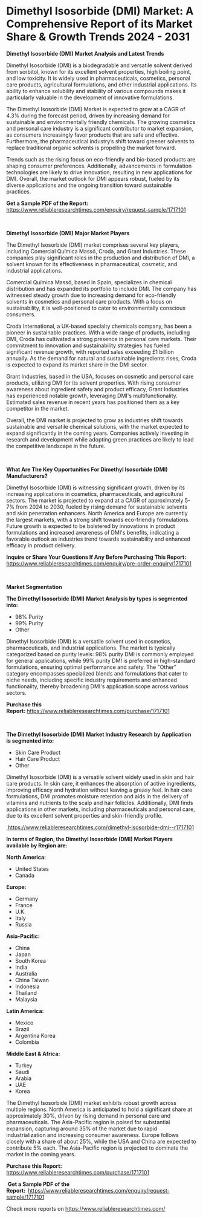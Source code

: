 <p><h1>Dimethyl Isosorbide (DMI) Market: A Comprehensive Report of its Market Share & Growth Trends 2024 - 2031</h1></p><p><strong>Dimethyl Isosorbide (DMI) Market Analysis and Latest Trends</strong></p>
<p><p>Dimethyl Isosorbide (DMI) is a biodegradable and versatile solvent derived from sorbitol, known for its excellent solvent properties, high boiling point, and low toxicity. It is widely used in pharmaceuticals, cosmetics, personal care products, agricultural formulations, and other industrial applications. Its ability to enhance solubility and stability of various compounds makes it particularly valuable in the development of innovative formulations.</p><p>The Dimethyl Isosorbide (DMI) Market is expected to grow at a CAGR of 4.3% during the forecast period, driven by increasing demand for sustainable and environmentally friendly chemicals. The growing cosmetics and personal care industry is a significant contributor to market expansion, as consumers increasingly favor products that are safe and effective. Furthermore, the pharmaceutical industry’s shift toward greener solvents to replace traditional organic solvents is propelling the market forward. </p><p>Trends such as the rising focus on eco-friendly and bio-based products are shaping consumer preferences. Additionally, advancements in formulation technologies are likely to drive innovation, resulting in new applications for DMI. Overall, the market outlook for DMI appears robust, fueled by its diverse applications and the ongoing transition toward sustainable practices.</p></p>
<p><strong>Get a Sample PDF of the Report:&nbsp;</strong> <a href="https://www.reliableresearchtimes.com/enquiry/request-sample/1717101?utm_campaign=2007&utm_medium=2&utm_source=Github&utm_content=ia&utm_term=28122024&utm_id=dimethyl-isosorbide-dmi">https://www.reliableresearchtimes.com/enquiry/request-sample/1717101</a></p>
<p>&nbsp;</p>
<p><strong>Dimethyl Isosorbide (DMI) Major Market Players</strong></p>
<p><p>The Dimethyl Isosorbide (DMI) market comprises several key players, including Comercial Química Massó, Croda, and Grant Industries. These companies play significant roles in the production and distribution of DMI, a solvent known for its effectiveness in pharmaceutical, cosmetic, and industrial applications.</p><p>Comercial Química Massó, based in Spain, specializes in chemical distribution and has expanded its portfolio to include DMI. The company has witnessed steady growth due to increasing demand for eco-friendly solvents in cosmetics and personal care products. With a focus on sustainability, it is well-positioned to cater to environmentally conscious consumers.</p><p>Croda International, a UK-based specialty chemicals company, has been a pioneer in sustainable practices. With a wide range of products, including DMI, Croda has cultivated a strong presence in personal care markets. Their commitment to innovation and sustainability strategies has fueled significant revenue growth, with reported sales exceeding £1 billion annually. As the demand for natural and sustainable ingredients rises, Croda is expected to expand its market share in the DMI sector.</p><p>Grant Industries, based in the USA, focuses on cosmetic and personal care products, utilizing DMI for its solvent properties. With rising consumer awareness about ingredient safety and product efficacy, Grant Industries has experienced notable growth, leveraging DMI's multifunctionality. Estimated sales revenue in recent years has positioned them as a key competitor in the market.</p><p>Overall, the DMI market is projected to grow as industries shift towards sustainable and versatile chemical solutions, with the market expected to expand significantly in the coming years. Companies actively investing in research and development while adopting green practices are likely to lead the competitive landscape in the future.</p></p>
<p>&nbsp;</p>
<p><strong>What Are The Key Opportunities For Dimethyl Isosorbide (DMI) Manufacturers?</strong></p>
<p><p>Dimethyl Isosorbide (DMI) is witnessing significant growth, driven by its increasing applications in cosmetics, pharmaceuticals, and agricultural sectors. The market is projected to expand at a CAGR of approximately 5-7% from 2024 to 2030, fueled by rising demand for sustainable solvents and skin penetration enhancers. North America and Europe are currently the largest markets, with a strong shift towards eco-friendly formulations. Future growth is expected to be bolstered by innovations in product formulations and increased awareness of DMI's benefits, indicating a favorable outlook as industries trend towards sustainability and enhanced efficacy in product delivery.</p></p>
<p><strong>Inquire or Share Your Questions If Any Before Purchasing This Report:</strong> <a href="https://www.reliableresearchtimes.com/enquiry/pre-order-enquiry/1717101?utm_campaign=2007&utm_medium=2&utm_source=Github&utm_content=ia&utm_term=28122024&utm_id=dimethyl-isosorbide-dmi">https://www.reliableresearchtimes.com/enquiry/pre-order-enquiry/1717101</a></p>
<p>&nbsp;</p>
<p><strong>Market Segmentation</strong></p>
<p><strong>The Dimethyl Isosorbide (DMI) Market Analysis by types is segmented into:</strong></p>
<p><ul><li>98% Purity</li><li>99% Purity</li><li>Other</li></ul></p>
<p><p>Dimethyl Isosorbide (DMI) is a versatile solvent used in cosmetics, pharmaceuticals, and industrial applications. The market is typically categorized based on purity levels: 98% purity DMI is commonly employed for general applications, while 99% purity DMI is preferred in high-standard formulations, ensuring optimal performance and safety. The "Other" category encompasses specialized blends and formulations that cater to niche needs, including specific industry requirements and enhanced functionality, thereby broadening DMI's application scope across various sectors.</p></p>
<p><strong>Purchase this Report:&nbsp;</strong><a href="https://www.reliableresearchtimes.com/purchase/1717101?utm_campaign=2007&utm_medium=2&utm_source=Github&utm_content=ia&utm_term=28122024&utm_id=dimethyl-isosorbide-dmi">https://www.reliableresearchtimes.com/purchase/1717101</a></p>
<p>&nbsp;</p>
<p><strong>The Dimethyl Isosorbide (DMI) Market Industry Research by Application is segmented into:</strong></p>
<p><ul><li>Skin Care Product</li><li>Hair Care Product</li><li>Other</li></ul></p>
<p><p>Dimethyl Isosorbide (DMI) is a versatile solvent widely used in skin and hair care products. In skin care, it enhances the absorption of active ingredients, improving efficacy and hydration without leaving a greasy feel. In hair care formulations, DMI promotes moisture retention and aids in the delivery of vitamins and nutrients to the scalp and hair follicles. Additionally, DMI finds applications in other markets, including pharmaceuticals and personal care, due to its excellent solvent properties and skin-friendly profile.</p></p>
<p><a href="https://www.reliableresearchtimes.com/dimethyl-isosorbide-dmi--r1717101?utm_campaign=2007&utm_medium=2&utm_source=Github&utm_content=ia&utm_term=28122024&utm_id=dimethyl-isosorbide-dmi">&nbsp;https://www.reliableresearchtimes.com/dimethyl-isosorbide-dmi--r1717101</a></p>
<p><strong>In terms of Region, the Dimethyl Isosorbide (DMI) Market Players available by Region are:</strong></p>
<p>
    <p> <strong> North America: </strong>
        <ul>
            <li>United States</li>
            <li>Canada</li>
        </ul>
        </p> 
    <p> <strong> Europe: </strong>
        <ul>
            <li>Germany</li>
            <li>France</li>
            <li>U.K.</li>
            <li>Italy</li>
            <li>Russia</li>
        </ul>
        </p> 
    <p> <strong> Asia-Pacific: </strong>
        <ul>
            <li>China</li>
            <li>Japan</li>
            <li>South Korea</li>
            <li>India</li>
            <li>Australia</li>
            <li>China Taiwan</li>
            <li>Indonesia</li>
            <li>Thailand</li>
            <li>Malaysia</li>
        </ul>
        </p> 
    <p> <strong> Latin America: </strong>
        <ul>
            <li>Mexico</li>
            <li>Brazil</li>
            <li>Argentina Korea</li>
            <li>Colombia</li>
        </ul>
        </p> 
    <p> <strong> Middle East & Africa: </strong>
        <ul>
            <li>Turkey</li>
            <li>Saudi</li>
            <li>Arabia</li>
            <li>UAE</li>
            <li>Korea</li>
        </ul>
    </p>
    </p>
<p><p>The Dimethyl Isosorbide (DMI) market exhibits robust growth across multiple regions. North America is anticipated to hold a significant share at approximately 30%, driven by rising demand in personal care and pharmaceuticals. The Asia-Pacific region is poised for substantial expansion, capturing around 35% of the market due to rapid industrialization and increasing consumer awareness. Europe follows closely with a share of about 25%, while the USA and China are expected to contribute 5% each. The Asia-Pacific region is projected to dominate the market in the coming years.</p></p>
<p><strong>Purchase this Report: </strong><a href="https://www.reliableresearchtimes.com/purchase/1717101?utm_campaign=2007&utm_medium=2&utm_source=Github&utm_content=ia&utm_term=28122024&utm_id=dimethyl-isosorbide-dmi">https://www.reliableresearchtimes.com/purchase/1717101</a></p>
<p>&nbsp;<strong>Get a Sample PDF of the Report:&nbsp;&nbsp;</strong><a href="https://www.reliableresearchtimes.com/enquiry/request-sample/1717101?utm_campaign=2007&utm_medium=2&utm_source=Github&utm_content=ia&utm_term=28122024&utm_id=dimethyl-isosorbide-dmi">https://www.reliableresearchtimes.com/enquiry/request-sample/1717101</a></p>
<p><strong></strong></p>
<p>Check more reports on <a href="https://www.reliableresearchtimes.com/?utm_campaign=2007&utm_medium=2&utm_source=Github&utm_content=ia&utm_term=28122024&utm_id=dimethyl-isosorbide-dmi">https://www.reliableresearchtimes.com/</a></p>